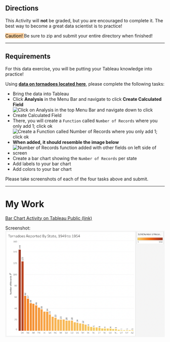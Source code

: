 ## Directions
This Activity will **not** be graded, but you are encouraged to complete it. The best way to become a great data scientist is to practice!

<mark style="background: #FFB86CA6;">    Caution!   </mark>  Be sure to zip and submit your entire directory when finished!

___
## Requirements
For this data exercise, you will be putting your Tableau knowledge into practice!

Using **[data on tornadoes located here](https://repo.exeterlms.com/documents/V2/DataScience/Data-Wrang-Visual/Tornados.zip)**, please complete the following tasks:

- Bring the data into Tableau
- Click **Analysis** in the Menu Bar and navigate to click **Create Calculated Field**
- ![Click on Analysis in the top Menu Bar and navigate down to click Create Calculated Field](https://resources.api.exeterlms.com/content/courses/DSO104C/20220817161913/media/NumofRec1.png?access_token=F7437D92051A4DD3EB4831CB3A8261433E944D87E6DC51245D68AE2390E60480 "Click on Analysis in the top Menu Bar and navigate down to click Create Calculated Field")
- There, you will create a `Function` called `Number of Records` where you only add 1; click ok![Create a Function called Number of Records where you only add 1; click ok](https://resources.api.exeterlms.com/content/courses/DSO104C/20220817161913/media/NumOfRec2.png?access_token=F7437D92051A4DD3EB4831CB3A8261433E944D87E6DC51245D68AE2390E60480 "Create a Function called Number of Records where you only add 1; click ok")
- **When added, it should resemble the image below**
- ![Number of Records function added with other fields on left side of screen](https://resources.api.exeterlms.com/content/courses/DSO104C/20220817161913/media/NumOfRec3.png?access_token=F7437D92051A4DD3EB4831CB3A8261433E944D87E6DC51245D68AE2390E60480 "Number of Records function added with other fields on left side of screen")
- Create a bar chart showing the `Number of Records` per state
- Add labels to your bar chart
- Add colors to your bar chart

Please take screenshots of each of the four tasks above and submit.

---

# My Work
 [Bar Chart Activity on Tableau Public (link)](https://public.tableau.com/app/profile/heather.walker8021/viz/DS104-06-15-BarChartActivity-Tornadoes/BarChart)

Screenshot:
![](./DS104-06-15%20-%20Bar%20Chart%20Activity.png)